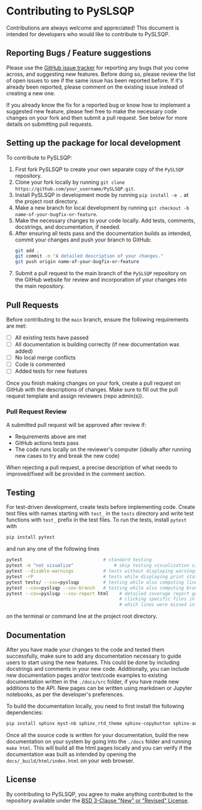 # Contributing to PySLSQP

Contributions are always welcome and appreciated!
This document is intended for developers who would like to contribute to PySLSQP.

## Reporting Bugs / Feature suggestions
Please use the [GitHub issue tracker](https://github.com/anugrahjo/PySLSQP_alpha/issues) 
for reporting any bugs that you come across, and suggesting new features.
Before doing so, please review the list of open issues to see if the same issue has been reported before. 
If it's already been reported, please comment on the existing issue instead of creating a new one.

If you already know the fix for a reported bug or know how to implement a suggested new feature, 
please feel free to make the necessary code changes on your fork and then submit a pull request. 
See below for more details on submitting pull requests.

## Setting up the package for local development
To contribute to PySLSQP:
1. First fork PySLSQP to create your own separate copy of the `PySLSQP` repository.
2. Clone your fork locally by running `git clone https://github.com/your_username/PySLSQP.git`.
3. Install PySLSQP in development mode by running `pip install -e .` at the project root directory.
4. Make a new branch for local development by running `git checkout -b name-of-your-bugfix-or-feature`.
5. Make the necessary changes to your code locally. Add tests, comments, docstrings, and documentation, if needed.
6. After ensuring all tests pass and the documentation builds as intended, 
   commit your changes and push your branch to GitHub:
    ```sh
    git add .
    git commit -m "A detailed description of your changes."
    git push origin name-of-your-bugfix-or-feature
    ```
7. Submit a pull request to the main branch of the `PySLSQP` repository on the GitHub website for review and
   incorporation of your changes into the main repository.

## Pull Requests
Before contributing to the `main` branch, ensure the following requirements are met:
- [ ] All existing tests have passed
- [ ] All documentation is building correctly (if new documentation was added) 
- [ ] No local merge conflicts
- [ ] Code is commented
- [ ] Added tests for new features

Once you finish making changes on your fork, create a pull request on GitHub with the descriptions of changes.
Make sure to fill out the pull request template and assign reviewers (repo admin(s)).
<!-- To create the pull request, follow the steps:

1. Pull from `main` branch
```sh
git pull # Get most up-to-update version
```
1. Merge with main and check for conflicts
```sh
git merge main # merge with main locally on your branch to check for conflicts
```
1. Run tests
```sh
pytest # standard testing
pytest --disable-warnings # tests without displaying warnings
pytest -rP # tests while displaying print statements
```

1. Push changes

```sh
git push
```

5. Create pull request on GitHub with descriptions for changes.
 - Fill out pull request template
 - Assign reviewers (repo admin(s)) -->

### Pull Request Review
A submitted pull request will be approved after review if:
 - Requirements above are met
 - GitHub actions tests pass
 - The code runs locally on the reviewer's computer (ideally after running new cases to try and break the new code)

When rejecting a pull request, a precise description of what needs to 
improved/fixed will be provided in the comment section.

## Testing
For test-driven development, create tests before implementing code.
Create test files with names starting with `test_` in the `tests` directory and 
write test functions with `test_` prefix in the test files.
To run the tests, install `pytest` with 
```sh
pip install pytest
``` 
and run any one of the following lines
```sh
pytest                              # standard testing
pytest -m "not visualize"               # skip testing visualization since it opens multiple windows
pytest --disable-warnings           # tests without displaying warnings
pytest -rP                          # tests while displaying print statements
pytest tests/ --cov=pyslsqp         # testing while also computing line coverage
pytest --cov=pyslsqp --cov-branch   # testing while also computing branch coverage
pytest --cov=pyslsqp --cov-report html    # detailed coverage report generated at htmlcov/index.html
                                          # clicking specific files in the report shows 
                                          # which lines were missed in testing
```
on the terminal or command line at the project root directory.

## Documentation
After you have made your changes to the code and tested them successfully, make sure to add any
documentation necessary to guide users to start using the new features.
This could be done by including docstrings and comments in your new code.
Additionally, you can include new documentation pages and/or text/code examples to existing documentation
written in the `./docs/src` folder, if you have made new additions to the API.
New pages can be written using markdown or Jupyter notebooks, as per the
developer's preferences.

To build the documentation locally, you need to first install the following dependencies:
```sh
pip install sphinx myst-nb sphinx_rtd_theme sphinx-copybutton sphinx-autoapi numpydoc sphinxcontrib-bibtex
```
Once all the source code is written for your documentation, 
build the new documentation on your system by going into the `./docs` folder and running `make html`.
This will build all the html pages locally and you can verify if the documentation was built as intended by
opening the `docs/_build/html/index.html` on your web browser.

## License
By contributing to PySLSQP, you agree to make anything contributed to the repository available 
under the [BSD 3-Clause "New" or "Revised" License](https://github.com/anugrahjo/PySLSQP_alpha/blob/main/LICENSE.txt).
